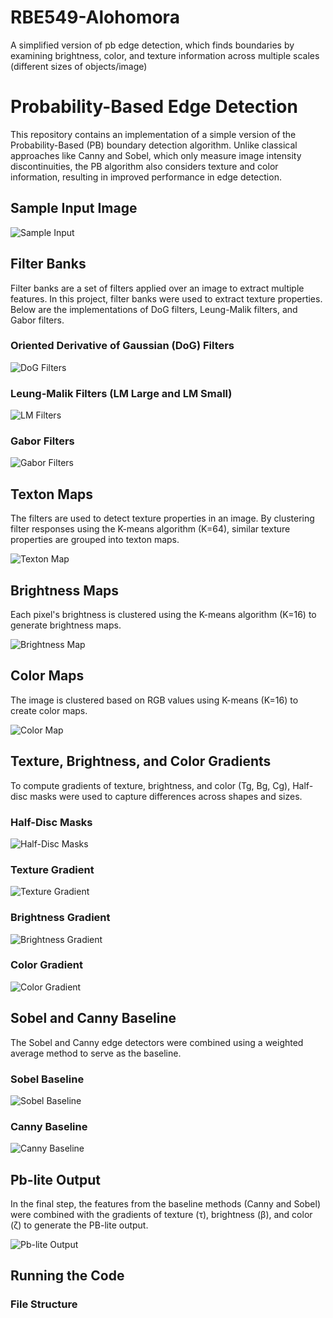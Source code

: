 # RBE549-Alohomora
A simplified version of pb edge detection, which finds boundaries by examining brightness, color, and texture information across multiple scales (different sizes of objects/image)

# Probability-Based Edge Detection

This repository contains an implementation of a simple version of the Probability-Based (PB) boundary detection algorithm. Unlike classical approaches like Canny and Sobel, which only measure image intensity discontinuities, the PB algorithm also considers texture and color information, resulting in improved performance in edge detection.

## Sample Input Image
![Sample Input](https://github.com/pvrohin/RBE549-Alohomora/blob/master/Phase1/Output/10/Original_10.png)

## Filter Banks
Filter banks are a set of filters applied over an image to extract multiple features. In this project, filter banks were used to extract texture properties. Below are the implementations of DoG filters, Leung-Malik filters, and Gabor filters.

### Oriented Derivative of Gaussian (DoG) Filters
![DoG Filters](https://github.com/pvrohin/RBE549-Alohomora/blob/master/Phase1/Output/DoG.png)

### Leung-Malik Filters (LM Large and LM Small)
![LM Filters](https://github.com/pvrohin/RBE549-Alohomora/blob/master/Phase1/Output/LM.png)

### Gabor Filters
![Gabor Filters](https://github.com/pvrohin/RBE549-Alohomora/blob/master/Phase1/Output/Gabor.png)

## Texton Maps
The filters are used to detect texture properties in an image. By clustering filter responses using the K-means algorithm (K=64), similar texture properties are grouped into texton maps.

![Texton Map](https://github.com/pvrohin/RBE549-Alohomora/blob/master/Phase1/Output/10/TextonMap_10.png)

## Brightness Maps
Each pixel's brightness is clustered using the K-means algorithm (K=16) to generate brightness maps.

![Brightness Map](https://github.com/pvrohin/RBE549-Alohomora/blob/master/Phase1/Output/10/BrightnessMap_10.png)

## Color Maps
The image is clustered based on RGB values using K-means (K=16) to create color maps.

![Color Map](https://github.com/pvrohin/RBE549-Alohomora/blob/master/Phase1/Output/10/ColorMap_10.png)

## Texture, Brightness, and Color Gradients
To compute gradients of texture, brightness, and color (Tg, Bg, Cg), Half-disc masks were used to capture differences across shapes and sizes.

### Half-Disc Masks
![Half-Disc Masks](https://github.com/pvrohin/RBE549-Alohomora/blob/master/Phase1/Output/HD.png)

### Texture Gradient
![Texture Gradient](https://github.com/pvrohin/RBE549-Alohomora/blob/master/Phase1/Output/10/Tg_10.png)

### Brightness Gradient
![Brightness Gradient](https://github.com/pvrohin/RBE549-Alohomora/blob/master/Phase1/Output/10/Bg_10.png)

### Color Gradient
![Color Gradient](https://github.com/pvrohin/RBE549-Alohomora/blob/master/Phase1/Output/10/Cg_10.png)

## Sobel and Canny Baseline
The Sobel and Canny edge detectors were combined using a weighted average method to serve as the baseline.

### Sobel Baseline
![Sobel Baseline](https://github.com/pvrohin/RBE549-Alohomora/blob/master/Phase1/Output/10/SobelBaseline_10.png)

### Canny Baseline
![Canny Baseline](https://github.com/pvrohin/RBE549-Alohomora/blob/master/Phase1/Output/10/CannyBaseline_10.png)

## Pb-lite Output
In the final step, the features from the baseline methods (Canny and Sobel) were combined with the gradients of texture (τ), brightness (β), and color (ζ) to generate the PB-lite output.

![Pb-lite Output](https://github.com/pvrohin/RBE549-Alohomora/blob/master/Phase1/Output/10/PbLite_10.png)

## Running the Code
### File Structure
